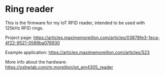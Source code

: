 # Ring reader
This is the firmware for my IoT RFID reader, intended to be used with 125kHz RFID rings.

Project page: https://articles.maximemoreillon.com/articles/03878fe3-1eca-4f22-9521-0589ba076930

Example application: https://articles.maximemoreillon.com/articles/523

More info about the hardware: https://oshwlab.com/m.moreillon/iot_em4305_reader
